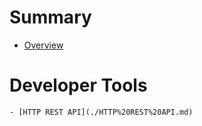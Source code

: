 # Summary

- [Overview](./overview.md)

# Developer Tools

    - [HTTP REST API](./HTTP%20REST%20API.md)